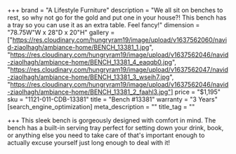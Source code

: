 +++
brand = "A Lifestyle Furniture"
description = "We all sit on benches to rest, so why not go for the gold and put one in your house?! This bench has a tray so you can use it as an extra table. Feel fancy!"
dimension = "78.75W\"W x 28\"D x 20\"H"
gallery = ["https://res.cloudinary.com/hungryram19/image/upload/v1637562060/navid-ziaolhagh/ambiance-home/BENCH_13381_1.jpg", "https://res.cloudinary.com/hungryram19/image/upload/v1637562046/navid-ziaolhagh/ambiance-home/BENCH_13381_4_eaqqb0.jpg", "https://res.cloudinary.com/hungryram19/image/upload/v1637562047/navid-ziaolhagh/ambiance-home/BENCH_13381_3_wseih7.jpg", "https://res.cloudinary.com/hungryram19/image/upload/v1637562046/navid-ziaolhagh/ambiance-home/BENCH_13381_2_faahl3.jpg"]
price = "$1,195"
sku = "1121-011-CDB-13381"
title = "Bench #13381"
warranty = "3 Years"
[search_engine_optimization]
meta_description = ""
title_tag = ""

+++
This sleek bench is gorgeously designed with comfort in mind. The bench has a built-in serving tray perfect for setting down your drink, book, or anything else you need to take care of that's important enough to actually excuse yourself just long enough to deal with it!